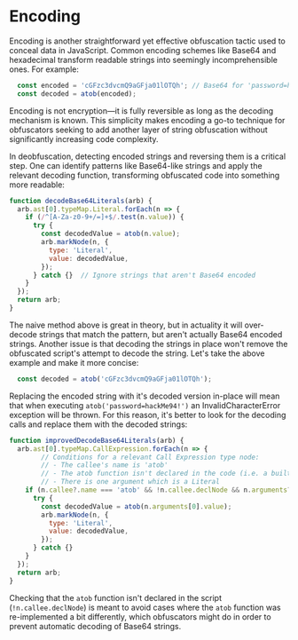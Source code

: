 # Encoding
Encoding is another straightforward yet effective obfuscation tactic used to conceal data in JavaScript.
Common encoding schemes like Base64 and hexadecimal transform readable strings into seemingly incomprehensible ones. For example:
```JavaScript
  const encoded = 'cGFzc3dvcmQ9aGFja01lOTQh'; // Base64 for 'password=hackMe94!'
  const decoded = atob(encoded);
```
Encoding is not encryption—it is fully reversible as long as the decoding mechanism is known.
This simplicity makes encoding a go-to technique for obfuscators seeking to add another layer of string obfuscation without significantly increasing code complexity.

In deobfuscation, detecting encoded strings and reversing them is a critical step.
One can identify patterns like Base64-like strings and apply the relevant decoding function, transforming obfuscated code into something more readable:
```JavaScript
function decodeBase64Literals(arb) {
  arb.ast[0].typeMap.Literal.forEach(n => {
    if (/^[A-Za-z0-9+/=]+$/.test(n.value)) {
      try {
        const decodedValue = atob(n.value);
        arb.markNode(n, {
          type: 'Literal',
          value: decodedValue,
        });
      } catch {}  // Ignore strings that aren't Base64 encoded
    }
  });
  return arb;
}
```
The naive method above is great in theory, but in actuality it will over-decode strings that match the pattern, but aren't actually Base64 encoded strings.
Another issue is that decoding the strings in place won't remove the obfuscated script's attempt to decode the string.
Let's take the above example and make it more concise:
```JavaScript
  const decoded = atob('cGFzc3dvcmQ9aGFja01lOTQh');
```
Replacing the encoded string with it's decoded version in-place will mean that when executing `atob('password=hackMe94!')` an InvalidCharacterError exception will be thrown.
For this reason, it's better to look for the decoding calls and replace them with the decoded strings:

```JavaScript
function improvedDecodeBase64Literals(arb) {
  arb.ast[0].typeMap.CallExpression.forEach(n => {
		// Conditions for a relevant Call Expression type node:
		// - The callee's name is 'atob'
        // - The atob function isn't declared in the code (i.e. a builtin)
        // - There is one argument which is a Literal
    if (n.callee?.name === 'atob' && !n.callee.declNode && n.arguments?.[0]?.type === 'Literal') {
      try {
        const decodedValue = atob(n.arguments[0].value);
        arb.markNode(n, {
          type: 'Literal',
          value: decodedValue,
        });
      } catch {}
    }
  });
  return arb;
}
```
Checking that the `atob` function isn't declared in the script (`!n.callee.declNode`) is meant to avoid cases where the `atob` function was re-implemented a bit differently,
which obfuscators might do in order to prevent automatic decoding of Base64 strings.
